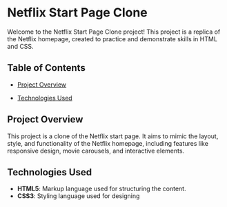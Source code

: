 # Netflix Start Page Clone

Welcome to the Netflix Start Page Clone project! This project is a replica of the Netflix homepage, created to practice and demonstrate skills in HTML and CSS.

## Table of Contents

- [Project Overview](#project-overview)

- [Technologies Used](#technologies-used)


## Project Overview

This project is a clone of the Netflix start page. It aims to mimic the layout, style, and functionality of the Netflix homepage, including features like responsive design, movie carousels, and interactive elements.


## Technologies Used

- **HTML5**: Markup language used for structuring the content.
- **CSS3**: Styling language used for designing 

